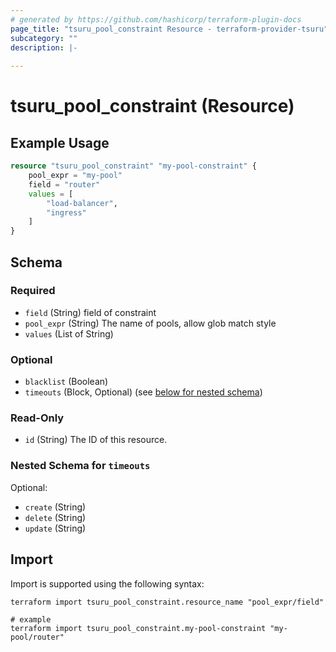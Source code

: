 ```yaml
---
# generated by https://github.com/hashicorp/terraform-plugin-docs
page_title: "tsuru_pool_constraint Resource - terraform-provider-tsuru"
subcategory: ""
description: |-
  
---
```


# tsuru_pool_constraint (Resource)



## Example Usage

```terraform
resource "tsuru_pool_constraint" "my-pool-constraint" {
	pool_expr = "my-pool"
	field = "router"
	values = [
		"load-balancer",
		"ingress"
	]
}
```

<!-- schema generated by tfplugindocs -->
## Schema

### Required

- `field` (String) field of constraint
- `pool_expr` (String) The name of pools, allow glob match style
- `values` (List of String)

### Optional

- `blacklist` (Boolean)
- `timeouts` (Block, Optional) (see [below for nested schema](#nestedblock--timeouts))

### Read-Only

- `id` (String) The ID of this resource.

<a id="nestedblock--timeouts"></a>
### Nested Schema for `timeouts`

Optional:

- `create` (String)
- `delete` (String)
- `update` (String)

## Import

Import is supported using the following syntax:

```shell
terraform import tsuru_pool_constraint.resource_name "pool_expr/field"

# example
terraform import tsuru_pool_constraint.my-pool-constraint "my-pool/router"
```
